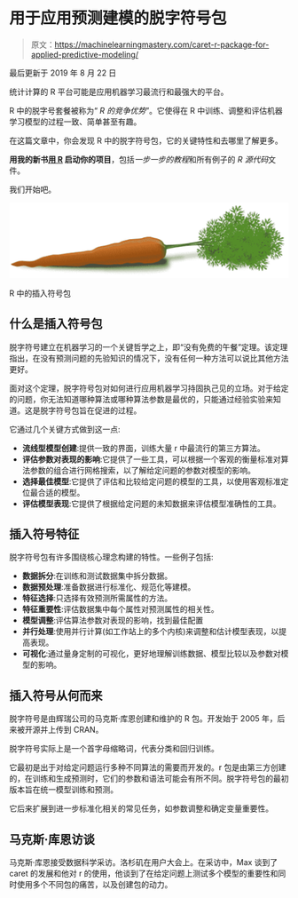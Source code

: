 # 用于应用预测建模的脱字符号包

> 原文：<https://machinelearningmastery.com/caret-r-package-for-applied-predictive-modeling/>

最后更新于 2019 年 8 月 22 日

统计计算的 R 平台可能是应用机器学习最流行和最强大的平台。

R 中的脱字号套餐被称为“ *R 的竞争优势*”。它使得在 R 中训练、调整和评估机器学习模型的过程一致、简单甚至有趣。

在这篇文章中，你会发现 R 中的脱字符号包，它的关键特性和去哪里了解更多。

**用我的新书[用 R](https://machinelearningmastery.com/machine-learning-with-r/) 启动你的项目**，包括*一步一步的教程*和所有例子的 *R 源代码*文件。

我们开始吧。

[![Caret package in R](img/3536c9556d60967e606a9a2b78ffeeed.png)](https://machinelearningmastery.com/wp-content/uploads/2014/09/Caret-package-in-R.png)

R 中的插入符号包

## 什么是插入符号包

脱字符号建立在机器学习的一个关键哲学之上，即“没有免费的午餐”定理。该定理指出，在没有预测问题的先验知识的情况下，没有任何一种方法可以说比其他方法更好。

面对这个定理，脱字符号包对如何进行应用机器学习持固执己见的立场。对于给定的问题，你无法知道哪种算法或哪种算法参数是最优的，只能通过经验实验来知道。这是脱字符号包旨在促进的过程。

它通过几个关键方式做到这一点:

*   **流线型模型创建**:提供一致的界面，训练大量 r 中最流行的第三方算法。
*   **评估参数对表现的影响**:它提供了一些工具，可以根据一个客观的衡量标准对算法参数的组合进行网格搜索，以了解给定问题的参数对模型的影响。
*   **选择最佳模型**:它提供了评估和比较给定问题的模型的工具，以使用客观标准定位最合适的模型。
*   **评估模型表现**:它提供了根据给定问题的未知数据来评估模型准确性的工具。

## 插入符号特征

脱字符号包有许多围绕核心理念构建的特性。一些例子包括:

*   **数据拆分**:在训练和测试数据集中拆分数据。
*   **数据预处理**:准备数据进行标准化、规范化等建模。
*   **特征选择**:只选择有效预测所需属性的方法。
*   **特征重要性**:评估数据集中每个属性对预测属性的相关性。
*   **模型调整**:评估算法参数对表现的影响，找到最佳配置
*   **并行处理**:使用并行计算(如工作站上的多个内核)来调整和估计模型表现，以提高表现。
*   **可视化**:通过量身定制的可视化，更好地理解训练数据、模型比较以及参数对模型的影响。

## 插入符号从何而来

脱字符号是由辉瑞公司的马克斯·库恩创建和维护的 R 包。开发始于 2005 年，后来被开源并上传到 CRAN。

脱字符号实际上是一个首字母缩略词，代表分类和回归训练。

它最初是出于对给定问题运行多种不同算法的需要而开发的。r 包是由第三方创建的，在训练和生成预测时，它们的参数和语法可能会有所不同。脱字符号包的最初版本旨在统一模型训练和预测。

它后来扩展到进一步标准化相关的常见任务，如参数调整和确定变量重要性。

## 马克斯·库恩访谈

马克斯·库恩接受数据科学采访。洛杉矶在用户大会上。在采访中，Max 谈到了 caret 的发展和他对 r 的使用，他谈到了在给定问题上测试多个模型的重要性和同时使用多个不同包的痛苦，以及创建包的动力。

<iframe loading="lazy" title="Max Kuhn Interviewed by DataScience.LA at useR" width="500" height="281" src="about:blank" frameborder="0" allow="accelerometer; autoplay; encrypted-media; gyroscope; picture-in-picture" allowfullscreen="" data-rocket-lazyload="fitvidscompatible" data-lazy-src="https://www.youtube.com/embed/YmHyAHkjX_A?feature=oembed"><iframe title="Max Kuhn Interviewed by DataScience.LA at useR" width="500" height="281" src="https://www.youtube.com/embed/YmHyAHkjX_A?feature=oembed" frameborder="0" allow="accelerometer; autoplay; encrypted-media; gyroscope; picture-in-picture" allowfullscreen=""/></div> <p/> <h2>马克斯·库恩对脱字符号的演示</h2> <p>马克斯·库恩演示了脱字符号，并在本次演示中介绍了脱字符号的发展和特点。他再次谈到了“没有免费午餐”定理和测试多个模型的必要性。演示的核心是一些流失数据的模型示例。他涉及到评估模型表现、算法调整等等。</p> <p><span class="1KTublOcYeJaAsW"/></p> <div class="responsive-video"><iframe loading="lazy" title="caret package webinar" width="500" height="375" src="about:blank" frameborder="0" allow="accelerometer; autoplay; encrypted-media; gyroscope; picture-in-picture" allowfullscreen="" data-rocket-lazyload="fitvidscompatible" data-lazy-src="https://www.youtube.com/embed/7Jbb2ItbTC4?feature=oembed"/><iframe title="caret package webinar" width="500" height="375" src="https://www.youtube.com/embed/7Jbb2ItbTC4?feature=oembed" frameborder="0" allow="accelerometer; autoplay; encrypted-media; gyroscope; picture-in-picture" allowfullscreen=""/></div> <p/> <h2>插入符号资源</h2> <p>如果您对脱字符号包中的更多信息感兴趣，请查看下面的一些链接。</p> <ul> <li><a href="https://topepo.github.io/caret/index.html">插入符号包主页</a></li> <li><a href="https://cran.r-project.org/web/packages/caret/">CRAN 上的脱字符号包</a></li> <li><a href="https://cran.r-project.org/web/packages/caret/caret.pdf">脱字号包装手册</a> (PDF，所有功能)</li> <li><a href="https://cran.r-project.org/web/packages/caret/vignettes/caret.pdf">插入符号包简介</a></li> <li><a href="http://www.jstatsoft.org/v28/i05">使用插入符号包</a>在 R 中构建预测模型(PDF 论文)</li> <li><a href="https://github.com/topepo/caret">GitHub 上的开源项目</a>(源代码)</li> </ul> <!-- Shortcode does not match the conditions --> <p/> </body></html></iframe>